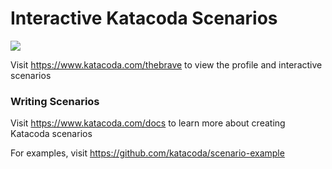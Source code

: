 # Interactive Katacoda Scenarios

[![](http://shields.katacoda.com/katacoda/thebrave/count.svg)](https://www.katacoda.com/thebrave "Get your profile on Katacoda.com")

Visit https://www.katacoda.com/thebrave to view the profile and interactive scenarios

### Writing Scenarios
Visit https://www.katacoda.com/docs to learn more about creating Katacoda scenarios

For examples, visit https://github.com/katacoda/scenario-example
